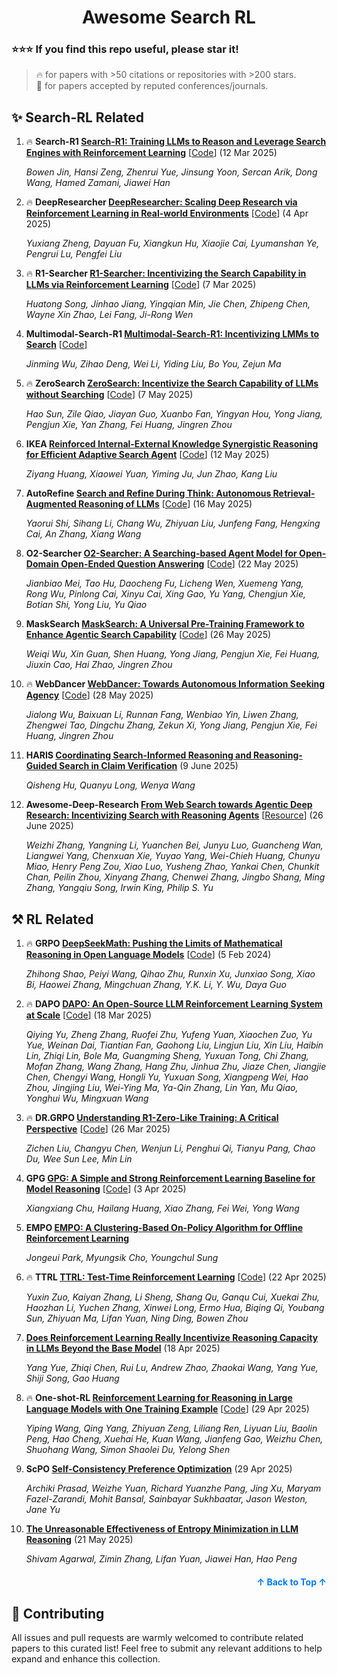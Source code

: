 <a name="readme-top"></a>

<h1 align="center">Awesome Search RL</h1>

### :star::star::star: If you find this repo useful, please star it!

> 🔥 for papers with >50 citations or repositories with >200 stars.\
> 📖 for papers accepted by reputed conferences/journals.

## ✨ Search-RL Related

1. 🔥 **Search-R1 [Search-R1: Training LLMs to Reason and Leverage Search Engines with Reinforcement Learning](https://arxiv.org/abs/2503.09516)** [[Code](https://github.com/PeterGriffinJin/Search-R1)] (12 Mar 2025)

   *Bowen Jin, Hansi Zeng, Zhenrui Yue, Jinsung Yoon, Sercan Arik, Dong Wang, Hamed Zamani, Jiawei Han*

1. 🔥 **DeepResearcher [DeepResearcher: Scaling Deep Research via Reinforcement Learning in Real-world Environments](https://arxiv.org/abs/2504.03160)** [[Code](https://github.com/GAIR-NLP/DeepResearcher)] (4 Apr 2025)

   *Yuxiang Zheng, Dayuan Fu, Xiangkun Hu, Xiaojie Cai, Lyumanshan Ye, Pengrui Lu, Pengfei Liu*

1. 🔥 **R1-Searcher [R1-Searcher: Incentivizing the Search Capability in LLMs via Reinforcement Learning](https://arxiv.org/abs/2503.05592)** [[Code](https://github.com/RUCAIBox/R1-Searcher)] (7 Mar 2025)

   *Huatong Song, Jinhao Jiang, Yingqian Min, Jie Chen, Zhipeng Chen, Wayne Xin Zhao, Lei Fang, Ji-Rong Wen*

1. **Multimodal-Search-R1 [Multimodal-Search-R1: Incentivizing LMMs to Search](https://kimingng.notion.site/MMSearch-R1-Incentivizing-LMMs-to-Search-1bcce992031880b2bc64fde13ef83e2a)** [[Code](https://github.com/EvolvingLMMs-Lab/multimodal-search-r1)]

   *Jinming Wu, Zihao Deng, Wei Li, Yiding Liu, Bo You, Zejun Ma*

1. 🔥 **ZeroSearch [ZeroSearch: Incentivize the Search Capability of LLMs without Searching](https://arxiv.org/abs/2505.04588)** [[Code](https://github.com/Alibaba-NLP/ZeroSearch)] (7 May 2025)

   *Hao Sun, Zile Qiao, Jiayan Guo, Xuanbo Fan, Yingyan Hou, Yong Jiang, Pengjun Xie, Yan Zhang, Fei Huang, Jingren Zhou*

1. **IKEA [Reinforced Internal-External Knowledge Synergistic Reasoning for Efficient Adaptive Search Agent](https://arxiv.org/abs/2505.07596)** [[Code](https://github.com/hzy312/knowledge-r1)] (12 May 2025)

   *Ziyang Huang, Xiaowei Yuan, Yiming Ju, Jun Zhao, Kang Liu*

1. **AutoRefine [Search and Refine During Think: Autonomous Retrieval-Augmented Reasoning of LLMs](https://arxiv.org/abs/2505.11277)** [[Code](https://github.com/syr-cn/AutoRefine)] (16 May 2025)

   *Yaorui Shi, Sihang Li, Chang Wu, Zhiyuan Liu, Junfeng Fang, Hengxing Cai, An Zhang, Xiang Wang*

1. **O2-Searcher [O2-Searcher: A Searching-based Agent Model for Open-Domain Open-Ended Question Answering](https://arxiv.org/abs/2505.16582)** [[Code](https://github.com/Acade-Mate/O2-Searcher)] (22 May 2025)

   *Jianbiao Mei, Tao Hu, Daocheng Fu, Licheng Wen, Xuemeng Yang, Rong Wu, Pinlong Cai, Xinyu Cai, Xing Gao, Yu Yang, Chengjun Xie, Botian Shi, Yong Liu, Yu Qiao*

1. **MaskSearch [MaskSearch: A Universal Pre-Training Framework to Enhance Agentic Search Capability](https://arxiv.org/abs/2505.20285)** [[Code](https://github.com/Alibaba-NLP/MaskSearch)] (26 May 2025)

   *Weiqi Wu, Xin Guan, Shen Huang, Yong Jiang, Pengjun Xie, Fei Huang, Jiuxin Cao, Hai Zhao, Jingren Zhou*

1. 🔥 **WebDancer [WebDancer: Towards Autonomous Information Seeking Agency](https://arxiv.org/abs/2505.22648)** [[Code](https://github.com/Alibaba-NLP/WebAgent)] (28 May 2025)

   *Jialong Wu, Baixuan Li, Runnan Fang, Wenbiao Yin, Liwen Zhang, Zhengwei Tao, Dingchu Zhang, Zekun Xi, Yong Jiang, Pengjun Xie, Fei Huang, Jingren Zhou*


1. **HARIS [Coordinating Search-Informed Reasoning and Reasoning-Guided Search in Claim Verification](https://arxiv.org/abs/2506.07528)** (9 June 2025)

   *Qisheng Hu, Quanyu Long, Wenya Wang*


1. **Awesome-Deep-Research [From Web Search towards Agentic Deep Research: Incentivizing Search with Reasoning Agents](https://arxiv.org/abs/2506.18959)** [[Resource](https://github.com/DavidZWZ/Awesome-Deep-Research)] (26 June 2025)

   *Weizhi Zhang, Yangning Li, Yuanchen Bei, Junyu Luo, Guancheng Wan, Liangwei Yang, Chenxuan Xie, Yuyao Yang, Wei-Chieh Huang, Chunyu Miao, Henry Peng Zou, Xiao Luo, Yusheng Zhao, Yankai Chen, Chunkit Chan, Peilin Zhou, Xinyang Zhang, Chenwei Zhang, Jingbo Shang, Ming Zhang, Yangqiu Song, Irwin King, Philip S. Yu*
   

## ⚒️ RL Related

1. 🔥 **GRPO [DeepSeekMath: Pushing the Limits of Mathematical Reasoning in Open Language Models](https://arxiv.org/abs/2402.03300)** [[Code](https://github.com/deepseek-ai/DeepSeek-Math)] (5 Feb 2024)

   *Zhihong Shao, Peiyi Wang, Qihao Zhu, Runxin Xu, Junxiao Song, Xiao Bi, Haowei Zhang, Mingchuan Zhang, Y.K. Li, Y. Wu, Daya Guo*

1. 🔥 **DAPO [DAPO: An Open-Source LLM Reinforcement Learning System at Scale](https://arxiv.org/abs/2503.14476)** [[Code](https://github.com/BytedTsinghua-SIA/DAPO)] (18 Mar 2025)

   *Qiying Yu, Zheng Zhang, Ruofei Zhu, Yufeng Yuan, Xiaochen Zuo, Yu Yue, Weinan Dai, Tiantian Fan, Gaohong Liu, Lingjun Liu, Xin Liu, Haibin Lin, Zhiqi Lin, Bole Ma, Guangming Sheng, Yuxuan Tong, Chi Zhang, Mofan Zhang, Wang Zhang, Hang Zhu, Jinhua Zhu, Jiaze Chen, Jiangjie Chen, Chengyi Wang, Hongli Yu, Yuxuan Song, Xiangpeng Wei, Hao Zhou, Jingjing Liu, Wei-Ying Ma, Ya-Qin Zhang, Lin Yan, Mu Qiao, Yonghui Wu, Mingxuan Wang*

1. 🔥 **DR.GRPO [Understanding R1-Zero-Like Training: A Critical Perspective](https://arxiv.org/abs/2503.20783)** [[Code](https://github.com/sail-sg/understand-r1-zero)] (26 Mar 2025)

   *Zichen Liu, Changyu Chen, Wenjun Li, Penghui Qi, Tianyu Pang, Chao Du, Wee Sun Lee, Min Lin*

1. **GPG [GPG: A Simple and Strong Reinforcement Learning Baseline for Model Reasoning](https://arxiv.org/abs/2504.02546)** [[Code](https://github.com/AMAP-ML/GPG)] (3 Apr 2025)

   *Xiangxiang Chu, Hailang Huang, Xiao Zhang, Fei Wei, Yong Wang*

1. **EMPO [EMPO: A Clustering-Based On-Policy Algorithm for Offline Reinforcement Learning](https://openreview.net/pdf?id=Vga4Kz3rEj)**

   *Jongeui Park, Myungsik Cho, Youngchul Sung*

1. 🔥 **TTRL [TTRL: Test-Time Reinforcement Learning](https://arxiv.org/abs/2504.16084)** [[Code](https://github.com/PRIME-RL/TTRL)] (22 Apr 2025)

   *Yuxin Zuo, Kaiyan Zhang, Li Sheng, Shang Qu, Ganqu Cui, Xuekai Zhu, Haozhan Li, Yuchen Zhang, Xinwei Long, Ermo Hua, Biqing Qi, Youbang Sun, Zhiyuan Ma, Lifan Yuan, Ning Ding, Bowen Zhou*

1. **[Does Reinforcement Learning Really Incentivize Reasoning Capacity in LLMs Beyond the Base Model](https://arxiv.org/abs/2504.13837)** (18 Apr 2025)

   *Yang Yue, Zhiqi Chen, Rui Lu, Andrew Zhao, Zhaokai Wang, Yang Yue, Shiji Song, Gao Huang*

1. 🔥 **One-shot-RL [Reinforcement Learning for Reasoning in Large Language Models with One Training Example](https://arxiv.org/abs/2504.20571)** [[Code](https://github.com/ypwang61/One-Shot-RLVR)] (29 Apr 2025)

   *Yiping Wang, Qing Yang, Zhiyuan Zeng, Liliang Ren, Liyuan Liu, Baolin Peng, Hao Cheng, Xuehai He, Kuan Wang, Jianfeng Gao, Weizhu Chen, Shuohang Wang, Simon Shaolei Du, Yelong Shen*

1. **ScPO [Self-Consistency Preference Optimization](https://arxiv.org/abs/2411.04109)** (29 Apr 2025)

   *Archiki Prasad, Weizhe Yuan, Richard Yuanzhe Pang, Jing Xu, Maryam Fazel-Zarandi, Mohit Bansal, Sainbayar Sukhbaatar, Jason Weston, Jane Yu*

1. **[The Unreasonable Effectiveness of Entropy Minimization in LLM Reasoning](https://arxiv.org/abs/2505.15134)** (21 May 2025)

   *Shivam Agarwal, Zimin Zhang, Lifan Yuan, Jiawei Han, Hao Peng*

<p align="right" style="font-size: 14px; color: #555; margin-top: 20px;">
    <a href="#readme-top" style="text-decoration: none; color: #007bff; font-weight: bold;">
        ↑ Back to Top ↑
    </a>
</p>

## 🍺 Contributing

All issues and pull requests are warmly welcomed to contribute related papers to this curated list! Feel free to submit any relevant additions to help expand and enhance this collection.
